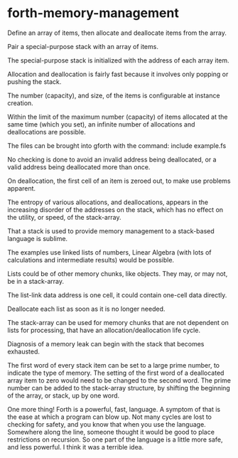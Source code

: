 # forth-memory-management
Define an array of items, then allocate and deallocate items from the array.

Pair a special-purpose stack with an array of items.

The special-purpose stack is initialized with the address of each array item.

Allocation and deallocation is fairly fast because it involves only popping or pushing the stack.

The number (capacity), and size, of the items is configurable at instance creation.

Within the limit of the maximum number (capacity) of items allocated at the same time (which you set), an infinite number of allocations and deallocations are possible.

The files can be brought into gforth with the command: include example.fs

No checking is done to avoid an invalid address being deallocated, 
or a valid address being deallocated more than once.

On deallocation, the first cell of an item is zeroed out, to make use problems apparent.

The entropy of various allocations, and deallocations, appears in the increasing disorder of the
addresses on the stack, which has no effect on the utility, or speed, of the stack-array.

That a stack is used to provide memory management to a stack-based language is sublime.

The examples use linked lists of numbers, Linear Algebra (with lots of calculations and intermediate results) would be possible.

Lists could be of other memory chunks, like objects. They may, or may not, be in a stack-array.

The list-link data address is one cell, it could contain one-cell data directly.

Deallocate each list as soon as it is no longer needed.

The stack-array can be used for memory chunks that are not dependent on lists for processing,
that have an allocation/deallocation life cycle.

Diagnosis of a memory leak can begin with the stack that becomes exhausted.

The first word of every stack item can be set to a large prime number, to indicate the type of memory.  The setting of the first word of a deallocated array item to zero would need to be changed to the second word.  The prime number can be added to the stack-array structure, by shifting the beginning of the array, or stack, up by one word.

One more thing!  Forth is a powerful, fast, language.  A symptom of that is the ease at which a program can blow up.  Not many cycles are lost to checking for safety, and you know that when you use the language. Somewhere along the line, someone thought it would be good to place restrictions on recursion.   So one part of the language is a little more safe, and less powerful.  I think it was a terrible idea.  
